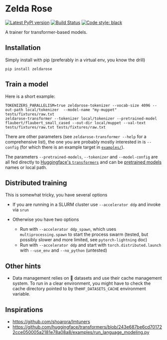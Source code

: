 Zelda Rose
==========

[![Latest PyPI version](https://img.shields.io/pypi/v/zeldarose.svg)](https://pypi.org/project/zeldarose)
[![Build Status](https://github.com/LoicGrobol/zeldarose/actions/workflows/ci.yml/badge.svg)](https://github.com/LoicGrobol/zeldarose/actions?query=workflow%3ACI)
[![Code style: black](https://img.shields.io/badge/code%20style-black-000000.svg)](https://github.com/psf/black)

A trainer for transformer-based models.

## Installation

Simply install with pip (preferably in a virtual env, you know the drill)

```console
pip install zeldarose
```

## Train a model

Here is a short example:

```console
TOKENIZERS_PARALLELISM=true zeldarose-tokenizer --vocab-size 4096 --out-path local/tokenizer  --model-name "my-muppet" tests/fixtures/raw.txt
zeldarose-transformer --tokenizer local/tokenizer --pretrained-model flaubert/flaubert_small_cased --out-dir local/muppet --val-text tests/fixtures/raw.txt tests/fixtures/raw.txt
```

There are other parameters (see `zeldarose-transformer --help` for a comprehensive list), the one you are probably mostly interested in is `--config` (for which there is an example target in [`examples/`](examples)).

The parameters `--pretrained-models`, `--tokenizer` and `--model-config` are all fed directly to [Huggingface's `transformers`](https://huggingface.co/transformers) and can be [pretrained models](https://huggingface.co/transformers/pretrained_models.html) names or local path.

## Distributed training

This is somewhat tricky, you have several options

- If you are running in a SLURM cluster use `--accelerator ddp` and invoke via `srun`
- Otherwise you have two options

  - Run with `--accelerator ddp_spawn`, which uses `multiprocessing.spawn` to start the process swarm (tested, but possibly slower and more limited, see `pytorch-lightning` doc)
  - Run with `--accelerator ddp` and start with `torch.distributed.launch` with `--use_env` and `--no_python` (untested)

## Other hints

- Data management relies on 🤗 datasets and use their cache management system. To run in a clear
  environment, you might have to check the cache directory pointed to by the`HF_DATASETS_CACHE`
  environment variable.

## Inspirations

- <https://github.com/shoarora/lmtuners>
- <https://github.com/huggingface/transformers/blob/243e687be6cd701722cce050005a2181e78a08a8/examples/run_language_modeling.py>
